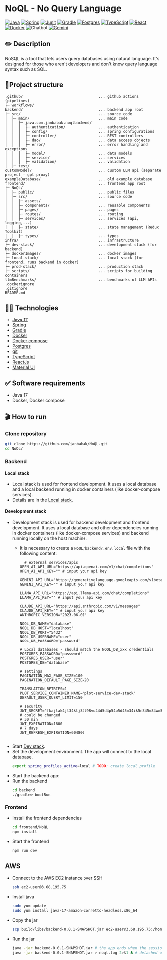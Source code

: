 # NoQL - No Query Language

[![Java](https://img.shields.io/badge/java-%23ED8B00.svg?style=flat&logo=java&logoColor=white&color=f1931c)](https://www.java.com/en/)
[![Spring](https://img.shields.io/badge/spring-%236DB33F.svg?style=flat&logo=spring&logoColor=white)](https://spring.io)
[![Junit](https://img.shields.io/badge/JUnit5-25A162.svg?style=flat&logo=JUnit5&logoColor=white)](https://junit.org/junit5/)
[![Gradle](https://img.shields.io/badge/Gradle-02303A.svg?style=flat&logo=Gradle&logoColor=white)](https://gradle.org)
[![Postgres](https://img.shields.io/badge/PostgreSQL-4169E1.svg?style=flat&logo=PostgreSQL&logoColor=white)](https://www.postgresql.org)
[![TypeScript](https://img.shields.io/badge/TypeScript-3178C6.svg?style=flat&logo=TypeScript&logoColor=white)](https://www.typescriptlang.org)
[![React](https://img.shields.io/badge/React-61DAFB.svg?style=flat&logo=React&logoColor=black)](https://react.dev)
[![Docker](https://img.shields.io/badge/Docker-2496ED.svg?style=flat&logo=Docker&logoColor=white)](https://www.docker.com)
![Chatbot](https://img.shields.io/badge/ChatBot-0066FF.svg?style=flat&logo=ChatBot&logoColor=white)
[![Gemini](https://img.shields.io/badge/Google%20Gemini-8E75B2.svg?style=flat&logo=Google-Gemini&logoColor=white)](https://deepmind.google/technologies/gemini/)

## ✏️ Description

NoSQL is a tool that lets users query databases using natural language. It's designed for those who aren't developers
and don't know query language syntax such as SQL.

## 🌲Project structure

```text
.github/                                  ... github actions (pipelines)
├─ workflows/
backend/                                  ... backend app root
├─ src/                                   ... source code
│  ├─ main/                               ... main code
│  │  ├─ java.com.janbabak.noqlbackend/   
│  │  │  ├─ authentication/               ... authentication
│  │  │  ├─ config/                       ... spring configurations
│  │  │  ├─ controller/                   ... REST controllers
│  │  │  ├─ dao/                          ... data access objects
│  │  │  ├─ error/                        ... error handling and exceptions
│  │  │  ├─ model/                        ... data models
│  │  │  ├─ service/                      ... services
│  │  │  ├─ validation/                   ... validation
│  ├─ test/
customModel/                              ... custom LLM api (separate project - gpt proxy)
exampleDatabase/                          ... old example database
frontend/                                 ... frontend app root
├─ NoQL/                 
│  ├─ public/                             ... public files
│  ├─ src/                                ... source code
│  │  ├─ assets/
│  │  ├─ components/                      ... reusable components
│  │  ├─ pages/                           ... pages
│  │  ├─ routes/                          ... routing
│  │  ├─ services/                        ... services (api, logging,...)
│  │  ├─ state/                           ... state management (Redux Toolkit)
│  │  ├─ types/                           ... types
infra/                                    ... infrastructure
├─ dev-stack/                             ... development stack (for backend)
├─ dockerImages/                          ... docker images
├─ local-stack/                           ... local stack (for frontend, runs backend in docker)
├─ prod-stack/                            ... production stack
├─ scripts/                               ... scripts for building containers
llmBenchmarks/                            ... benchmarks of LLM APIs
.dockerignore
.gitignore
README.md
```

## 🧑‍🔬 Technologies

- [Java 17](https://www.java.com/en/)
- [Spring](https://spring.io)
- [Gradle](https://gradle.org)
- [Docker](https://www.docker.com)
- [Docker compose](https://docs.docker.com/compose/)
- [Postgres](https://www.postgresql.org)
- [git](https://git-scm.com)
- [TypeScript](https://www.typescriptlang.org)
- [ReactJs](https://react.dev)
- [Material UI](https://mui.com)

## ✅ Software requirements

- Java 17
- Docker, Docker compose

## 🎬 How to run

### Clone repository

```bash
git clone https://github.com/janbabak/NoQL.git
cd NoQL/
```

### Backend

#### Local stack

- Local stack is used for frontend development. It uses a local database and a local backend running in docker containers (like docker-compose
  services).
- Details are in the [Local stack](infra/local-stack/README.md).

#### Development stack

- Development stack is used for backend development and frontend development. It uses a local database and other
  dependencies running in docker containers (like docker-compose services) and backend running locally on the host machine.
  - It is necessary to create a `NoQL/backend/.env.local` file with the following content:

    ```dotenv
      # external services/apis
    OPEN_AI_API_URL="https://api.openai.com/v1/chat/completions"
    OPEN_AI_API_KEY="" # input your api key
  
    GEMINI_API_URL="https://generativelanguage.googleapis.com/v1beta/models"
    GEMINI_API_KEY="" # input your api key
  
    LLAMA_API_URL="https://api.llama-api.com/chat/completions"
    LLAMA_API_KEY="" # input your api key
  
    CLAUDE_API_URL="https://api.anthropic.com/v1/messages"
    CLAUDE_API_KEY="" # input your api key
    ANTHROPIC_VERSION="2023-06-01"
  
    NOQL_DB_NAME="database"
    NOQL_DB_HOST="localhost"
    NOQL_DB_PORT="5432"
    NOQL_DB_USERNAME="user"
    NOQL_DB_PASSWORD="password"
  
    # Local databases - should match the NOQL_DB_xxx credentials
    POSTGRES_PASSWORD="password"
    POSTGRES_USER="user"
    POSTGRES_DB="database"
  
    # settings
    PAGINATION_MAX_PAGE_SIZE=100
    PAGINATION_DEFAULT_PAGE_SIZE=20
  
    TRANSLATION_RETRIES=1
    PLOT_SERVICE_CONTAINER_NAME="plot-service-dev-stack"
    DEFAULT_USER_QUERY_LIMIT=150
  
    # security
    JWT_SECRET="fkajlak4jt34ktj34t98vu44d5d4p54o5d45m34ik5n345m34wm5l431145l434u64bgjsuicvkaplcvqyevasswilmvbti09478jujhhdsbfasdhfbu4" # could be changed
    # 30 min
    JWT_EXPIRATION=1800
    # 7 days
    JWT_REFRESH_EXPIRATION=604800
  ```
- Start [Dev stack](infra/dev-stack/README.md).
- Set the development environment. The app will connect to the local database.
    ```bash
    export spring_profiles_active=local # TODO: create local profile
    ```
- Start the backend app:
- Run the backend
  ```bash
  cd backend
  ./gradlew bootRun
  ```
  
### Frontend
- Install the frontend dependencies
  ```bash
  cd frontend/NoQL 
  npm install
  ```
- Start the frontend
  ```bash
  npm run dev
  ```

## AWS

- Connect to the AWS EC2 instance over SSH
  ```bash
  ssh ec2-user@3.68.195.75
  ```
- Install java
  ```bash
  sudo yum update
  sudo yum install java-17-amazon-corretto-headless.x86_64
  ```
- Copy the jar
  ```bash
  scp build/libs/backend-0.0.1-SNAPSHOT.jar ec2-user@3.68.195.75:/home/ec2-user
  ```
- Run the jar
  ```bash
  java -jar backend-0.0.1-SNAPSHOT.jar # the app ends when the session ends
  java -jar backend-0.0.1-SNAPSHOT.jar > noql.log 2>&1 & # detached with logging
  ```
  